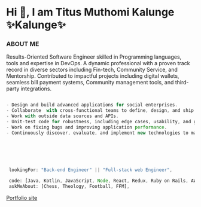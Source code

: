

<h1 class="center">Hi 👋, I am Titus Muthomi Kalunge  ✨Kalunge✨</h1>

### ABOUT ME


Results-Oriented Software Engineer skilled in Programming languages, tools and expertise in DevOps. A dynamic professional with a proven track record in diverse sectors including Fin-tech, Community Service, and Mentorship. Contributed to impactful projects including digital wallets, seamless bill payment systems, Community management tools, and third-party integrations.

 ```javascript
 
 - Design and build advanced applications for social enterprises.
 - Collaborate  with cross-functional teams to define, design, and ship new features.
 - Work with outside data sources and APIs.
 - Unit-test code for robustness, including edge cases, usability, and general reliability.
 - Work on fixing bugs and improving application performance.
 - Continuously discover, evaluate, and implement new technologies to maximize development efficiency.






  lookingFor: "Back-end Engineer" || "Full-stack web Engineer",
  
  code: [Java, Kotlin, JavaScript, Node, React, Redux, Ruby on Rails, AWS, Docker, K8,
  askMeAbout: [Chess, Theology, Football, FFM],
```
 [Portfolio site](https://sad-wilson-7f7527.netlify.app/)
<!-- <h3 align="center">GitHub Statistics:</h3>

<p align="center">&nbsp;<img src="https://github-readme-stats.vercel.app/api?username=Kalunge&show_icons=true&locale=en" alt="Kalunge" /></p>

<p align="center"><img src="https://github-readme-streak-stats.herokuapp.com/?user=Kalunge&theme=radical" alt="Kalunge" /></p> -->




